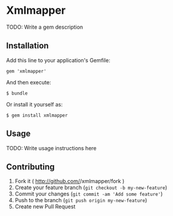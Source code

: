 # Xmlmapper

TODO: Write a gem description

## Installation

Add this line to your application's Gemfile:

    gem 'xmlmapper'

And then execute:

    $ bundle

Or install it yourself as:

    $ gem install xmlmapper

## Usage

TODO: Write usage instructions here

## Contributing

1. Fork it ( http://github.com/<my-github-username>/xmlmapper/fork )
2. Create your feature branch (`git checkout -b my-new-feature`)
3. Commit your changes (`git commit -am 'Add some feature'`)
4. Push to the branch (`git push origin my-new-feature`)
5. Create new Pull Request
